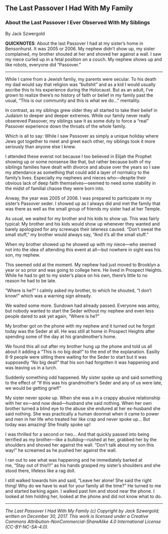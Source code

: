## The Last Passover I Had With My Family
### About the Last Passover I Ever Observed With My Siblings

By Jack Szwergold

**QUICKNOTES**: About the last Passover I had at my sister’s home in Bensonhurst. It was 2005 or 2006. My nephew didn’t show up, my sister complained, my brother shouted at her and shoved her against a wall. I saw my niece curled up in a fetal position on a couch. My nephew shows up and like robots, everyone did “Passover.”

***

While I came from a Jewish famliy, my parents were secular. To his death my dad would say that religion was “bullshit” and as a kid I would usually ascribe this to his experience during the Holocaust. But as an adult, I’ve grown to realize there’s no history of faith or belief in my family past the usual, “This is our community and this is what we do…” mentality.

In contrast, as my siblings grew older they all started to take their belief in Judaism to deeper and deeper extremes. While our family never really obsereved Passover, my siblings saw it as some duty to force a “real” Passover experience down the throats of the whole family.

Which is all to say: While I saw Passover as simply a unique holiday where Jews got together to meet and greet each other, my siblings took it more seriously than anyone else I knew.

I attended these evenst not because I too believed in Elijah the Prophet showing up or some nonsense like that, but rather because both of my sibilings families have dealt with divorce and abuse over the years so I saw my attendance as something that could add a layer of normalcy to the family’s lives. Especially my nephews and nieces who—despite their obvious lack of deep faith themselves—seemed to need some stability in the midst of familial chaose they were born into.

Anway, the year was 2005 of 2006. I was prepared to participate in my sister’s Passover seder. I showed up as I always did and met the family that was there as well as the small group of friends my sister had at her Temple.

As usual, we waited for my brother and his kids to show up. This was fairly typical: My brother and his kids would show up whenever they wanted and barely apologized for any screwups their lateness caused. “Don’t sweat the small stuff,” my brother would always say, “And it’s all the small stuff.” 

When my brother showed up he showed up with my niece—who seemed not into the idea of attending this event at all—but nowhere in sight was his son, my nephew.

This seemed odd at the moment. My nephew had just moved to Brooklyn a year or so prior and was going to college here. He lived in Prospect Heights. While he had to get to my sister’s place on his own, there’s little to no reason he had to be late.

“Where is he?” I calmly asked my brother, to which he shouted, “I don’t know!” which was a warning sign already.

We waited some more. Sundown had already passed. Everyone was antsy, but nobody wanted to start the Seder without my nephew and even less people dared to ask yet again, “Where is he?”

My brother got on the phone with my nephew and it turned out he forgot today was the Seder at all. He was still at home in Prospect Heights after spending some of the day at his grandmother’s home.

We found this all out after my brother hung up the phone and told us all about it adding a “This is no big deal!” to the end of the explanation. Easilly 8-9 people were sitting there waiting for the Seder to start but it was supposedly “No big deal!” that his son had forgotten it was happening and was leaving us in a lurch.

Suddenly something odd happened. My sister spoke up and said something to the effect of “If this was his grandmother’s Seder and any of us were late, we would be getting grief!”

My sister never spoke up. When she was a in a crappy abusive relationship with her ex—and now dead—husband she said nothing. When her own brother turned a blind eye to the abuse she endured at her ex-husband she said nothing. She was practically a human doormat when it came to power and men in her life who treated her like crap and never spoke up… But today was amazing! She finally spoke up!

I was thrilled for a second or two… And that quickly passed into being terrified as my brother—like a bulldog—rushed at her, grabbed her by the shoulders and shoved her against the wall. “Don’t talk about my son this way!” he screamed as he pushed her against the wall.

I ran out to see what was happening and he immediately barked at me, “Stay out of this!!!” as his hands grasped my sister’s shoulders and she stood there, lifeless like a rag doll.

I still walked towards him and said, “Leave her alone! She said the right thing! Why do we have to wait for your family all the time?” He turned to me and started barking again. I walked past him and stood near the phone. I looked at him holding her, looked at the phone and did not know what to do.

***

*The Last Passover I Had With My Family (c) Copyright by Jack Szwergold; written on December 30, 2017. This work is licensed under a Creative Commons Attribution-NonCommercial-ShareAlike 4.0 International License (CC-BY-NC-SA-4.0).*
